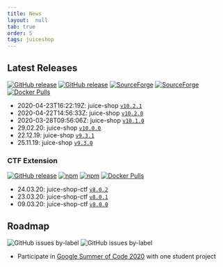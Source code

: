 ```yaml
---
title: News
layout:  null
tab: true
order: 5
tags: juiceshop
---
```


## Latest Releases

[![GitHub release](https://img.shields.io/github/release/bkimminich/juice-shop.svg)](https://github.com/bkimminich/juice-shop/releases/latest)
[![GitHub release](https://img.shields.io/github/downloads/bkimminich/juice-shop/total.svg)](https://github.com/bkimminich/juice-shop/releases/latest)
[![SourceForge](https://img.shields.io/sourceforge/dm/juice-shop?label=sourceforge%20downloads)](https://sourceforge.net/projects/juice-shop/)
[![SourceForge](https://img.shields.io/sourceforge/dt/juice-shop?label=sourceforge%20downloads)](https://sourceforge.net/projects/juice-shop/)
[![Docker Pulls](https://img.shields.io/docker/pulls/bkimminich/juice-shop.svg)](https://registry.hub.docker.com/u/bkimminich/juice-shop/)

<!-- next:juice-shop -->
* 2020-04-23T16:22:19Z: juice-shop [`v10.2.1`](https://github.com/bkimminich/juice-shop/releases/tag/v10.2.1)
* 2020-04-22T14:56:33Z: juice-shop [`v10.2.0`](https://github.com/bkimminich/juice-shop/releases/tag/v10.2.0)
* 2020-03-28T09:56:06Z: juice-shop [`v10.1.0`](https://github.com/bkimminich/juice-shop/releases/tag/v10.1.0)
* 29.02.20: juice-shop
  [`v10.0.0`](https://github.com/bkimminich/juice-shop/releases/tag/v10.0.0)
* 22.12.19: juice-shop
  [`v9.3.1`](https://github.com/bkimminich/juice-shop/releases/tag/v9.3.1)
* 25.11.19: juice-shop
  [`v9.3.0`](https://github.com/bkimminich/juice-shop/releases/tag/v9.3.0)

### CTF Extension

[![GitHub release](https://img.shields.io/github/release/bkimminich/juice-shop-ctf.svg)](https://github.com/bkimminich/juice-shop-ctf/releases/latest)
[![npm](https://img.shields.io/npm/dm/juice-shop-ctf-cli.svg)](https://www.npmjs.com/package/juice-shop-ctf-cli)
[![npm](https://img.shields.io/npm/dt/juice-shop-ctf-cli.svg)](https://www.npmjs.com/package/juice-shop-ctf-cli)
[![Docker Pulls](https://img.shields.io/docker/pulls/bkimminich/juice-shop-ctf.svg)](https://registry.hub.docker.com/u/bkimminich/juice-shop-ctf/)

<!-- next:juice-shop-ctf -->
* 24.03.20: juice-shop-ctf
  [`v8.0.2`](https://github.com/bkimminich/juice-shop-ctf/releases/tag/v8.0.2)
* 23.03.20: juice-shop-ctf
  [`v8.0.1`](https://github.com/bkimminich/juice-shop-ctf/releases/tag/v8.0.1)
* 09.03.20: juice-shop-ctf
  [`v8.0.0`](https://github.com/bkimminich/juice-shop-ctf/releases/tag/v8.0.0)

## Roadmap

![GitHub issues by-label](https://img.shields.io/github/issues/bkimminich/juice-shop/help%20wanted.svg)
![GitHub issues by-label](https://img.shields.io/github/issues/bkimminich/juice-shop/good%20first%20issue.svg)

* Participate in
  [Google Summer of Code 2020](https://owasp.org/www-community/initiatives/gsoc/gsoc2020ideas#owasp-juice-shop)
  with one student project


